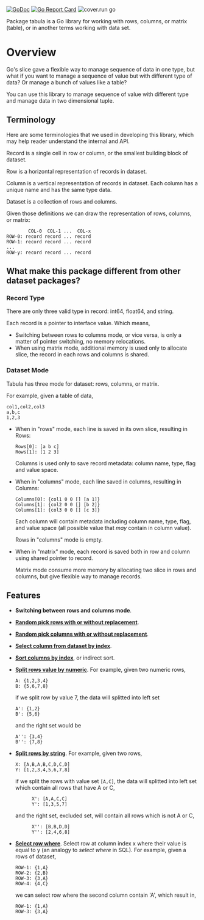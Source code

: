 [![GoDoc](https://godoc.org/git.sr.ht/~shulhan/pakakeh.go/lib/tabula?status.svg)](https://godoc.org/git.sr.ht/~shulhan/pakakeh.go/lib/tabula)
[![Go Report Card](https://goreportcard.com/badge/git.sr.ht/~shulhan/pakakeh.go/lib/tabula)](https://goreportcard.com/report/git.sr.ht/~shulhan/pakakeh.go/lib/tabula)
![cover.run go](https://cover.run/go/git.sr.ht/~shulhan/pakakeh.go/lib/tabula.svg)

Package tabula is a Go library for working with rows, columns, or matrix
(table), or in another terms working with data set.

# Overview

Go's slice gave a flexible way to manage sequence of data in one type, but what
if you want to manage a sequence of value but with different type of data?
Or manage a bunch of values like a table?

You can use this library to manage sequence of value with different type
and manage data in two dimensional tuple.

## Terminology

Here are some terminologies that we used in developing this library, which may
help reader understand the internal and API.

Record is a single cell in row or column, or the smallest building block of
dataset.

Row is a horizontal representation of records in dataset.

Column is a vertical representation of records in dataset.
Each column has a unique name and has the same type data.

Dataset is a collection of rows and columns.

Given those definitions we can draw the representation of rows, columns, or
matrix:

            COL-0  COL-1 ...  COL-x
    ROW-0: record record ... record
    ROW-1: record record ... record
    ...
    ROW-y: record record ... record

## What make this package different from other dataset packages?

### Record Type

There are only three valid type in record: int64, float64, and string.

Each record is a pointer to interface value. Which means,

- Switching between rows to columns mode, or vice versa, is only a matter of
  pointer switching, no memory relocations.
- When using matrix mode, additional memory is used only to allocate slice, the
  record in each rows and columns is shared.

### Dataset Mode

Tabula has three mode for dataset: rows, columns, or matrix.

For example, given a table of data,

    col1,col2,col3
    a,b,c
    1,2,3

- When in "rows" mode, each line is saved in its own slice, resulting in Rows:

  ```
  Rows[0]: [a b c]
  Rows[1]: [1 2 3]
  ```

  Columns is used only to save record metadata: column name, type, flag and
  value space.

- When in "columns" mode, each line saved in columns, resulting in Columns:

  ```
  Columns[0]: {col1 0 0 [] [a 1]}
  Columns[1]: {col2 0 0 [] [b 2]}
  Columns[1]: {col3 0 0 [] [c 3]}
  ```

  Each column will contain metadata including column name, type, flag, and
  value space (all possible value that _may_ contain in column value).

  Rows in "columns" mode is empty.

- When in "matrix" mode, each record is saved both in row and column using
  shared pointer to record.

  Matrix mode consume more memory by allocating two slice in rows and columns,
  but give flexible way to manage records.

## Features

- **Switching between rows and columns mode**.

- [**Random pick rows with or without replacement**](https://godoc.org/git.sr.ht/~shulhan/pakakeh.go/lib/tabula#RandomPickRows).

- [**Random pick columns with or without replacement**](https://godoc.org/git.sr.ht/~shulhan/pakakeh.go/lib/tabula#RandomPickColumns).

- [**Select column from dataset by index**](https://godoc.org/git.sr.ht/~shulhan/pakakeh.go/lib/tabula#SelectColumnsByIdx).

- [**Sort columns by index**](https://godoc.org/git.sr.ht/~shulhan/pakakeh.go/lib/tabula#SortColumnsByIndex),
  or indirect sort.

- [**Split rows value by numeric**](https://godoc.org/git.sr.ht/~shulhan/pakakeh.go/lib/tabula#SplitRowsByNumeric).
  For example, given two numeric rows,

  ```
  A: {1,2,3,4}
  B: {5,6,7,8}
  ```

  if we split row by value 7, the data will splitted into left set

  ```
  A': {1,2}
  B': {5,6}
  ```

  and the right set would be

  ```
  A'': {3,4}
  B'': {7,8}
  ```

- [**Split rows by string**](https://godoc.org/git.sr.ht/~shulhan/pakakeh.go/lib/tabula#SplitRowsByCategorical).
  For example, given two rows,

  ```
  X: [A,B,A,B,C,D,C,D]
  Y: [1,2,3,4,5,6,7,8]
  ```

  if we split the rows with value set `[A,C]`, the data will splitted into left
  set which contain all rows that have A or C,

  ```
  		X': [A,A,C,C]
  		Y': [1,3,5,7]
  ```

  and the right set, excluded set, will contain all rows which is not A or C,

  ```
  		X'': [B,B,D,D]
  		Y'': [2,4,6,8]
  ```

- [**Select row where**](https://godoc.org/git.sr.ht/~shulhan/pakakeh.go/lib/tabula#SelectRowsWhere).
  Select row at column index x where their value is equal to y (an analogy to
  _select where_ in SQL).
  For example, given a rows of dataset,
  ```
  ROW-1: {1,A}
  ROW-2: {2,B}
  ROW-3: {3,A}
  ROW-4: {4,C}
  ```
  we can select row where the second column contain 'A', which result in,
  ```
  ROW-1: {1,A}
  ROW-3: {3,A}
  ```
